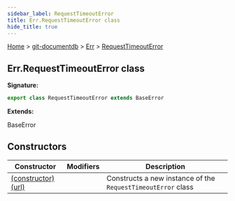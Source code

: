 ```yaml
---
sidebar_label: RequestTimeoutError
title: Err.RequestTimeoutError class
hide_title: true
---
```


[Home](./index.md) &gt; [git-documentdb](./git-documentdb.md) &gt; [Err](./git-documentdb.err.md) &gt; [RequestTimeoutError](./git-documentdb.err.requesttimeouterror.md)

## Err.RequestTimeoutError class


<b>Signature:</b>

```typescript
export class RequestTimeoutError extends BaseError 
```
<b>Extends:</b>

BaseError

## Constructors

|  Constructor | Modifiers | Description |
|  --- | --- | --- |
|  [(constructor)(url)](./git-documentdb.err.requesttimeouterror._constructor_.md) |  | Constructs a new instance of the <code>RequestTimeoutError</code> class |

